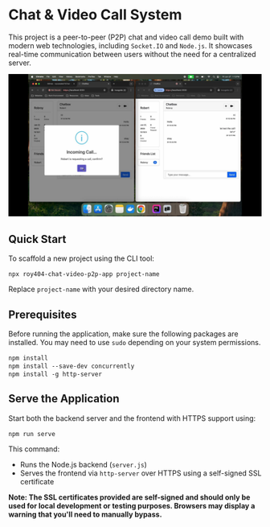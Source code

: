 # Chat & Video Call System

This project is a peer-to-peer (P2P) chat and video call demo built with modern web technologies, including `Socket.IO` and `Node.js`. It showcases real-time communication between users without the need for a centralized server.

[![Demo Video](thumbnail.jpg)](https://youtu.be/VAEcBwGCGvA?si=rHcGc2JTdllvfMKW)

## Quick Start
To scaffold a new project using the CLI tool:
```cli
npx roy404-chat-video-p2p-app project-name
```
Replace `project-name` with your desired directory name.

## Prerequisites
Before running the application, make sure the following packages are installed. You may need to use `sudo` depending on your system permissions.
```cli
npm install
npm install --save-dev concurrently
npm install -g http-server 
```

## Serve the Application
Start both the backend server and the frontend with HTTPS support using:
```cli
npm run serve
```
This command:
- Runs the Node.js backend (`server.js`)
- Serves the frontend via `http-server` over HTTPS using a self-signed SSL certificate

**Note: The SSL certificates provided are self-signed and should only be used for local development or testing purposes. Browsers may display a warning that you'll need to manually bypass.**